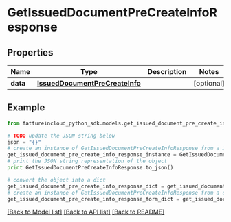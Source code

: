 # GetIssuedDocumentPreCreateInfoResponse


## Properties

Name | Type | Description | Notes
------------ | ------------- | ------------- | -------------
**data** | [**IssuedDocumentPreCreateInfo**](IssuedDocumentPreCreateInfo.md) |  | [optional] 

## Example

```python
from fattureincloud_python_sdk.models.get_issued_document_pre_create_info_response import GetIssuedDocumentPreCreateInfoResponse

# TODO update the JSON string below
json = "{}"
# create an instance of GetIssuedDocumentPreCreateInfoResponse from a JSON string
get_issued_document_pre_create_info_response_instance = GetIssuedDocumentPreCreateInfoResponse.from_json(json)
# print the JSON string representation of the object
print GetIssuedDocumentPreCreateInfoResponse.to_json()

# convert the object into a dict
get_issued_document_pre_create_info_response_dict = get_issued_document_pre_create_info_response_instance.to_dict()
# create an instance of GetIssuedDocumentPreCreateInfoResponse from a dict
get_issued_document_pre_create_info_response_form_dict = get_issued_document_pre_create_info_response.from_dict(get_issued_document_pre_create_info_response_dict)
```
[[Back to Model list]](../README.md#documentation-for-models) [[Back to API list]](../README.md#documentation-for-api-endpoints) [[Back to README]](../README.md)



